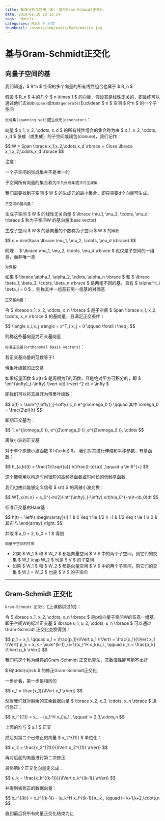 ```yaml
---
title: 矩阵分析与应用（五）：基与Gram-Schmidt正交化
date: 2019-01-10 23:13:14
tags:  Matrix
categories: Math # 分类
thumbnail: /assets/img/posts/Math/matrix.jpg
---
```


# 基与Gram-Schmidt正交化

## 向量子空间的基

我们知道，$ R^n $ 空间的多个向量的所有线性组合也属于 $ R_n $

假设 $ R_n $ 中的几个 $ n \times 1 $ 的向量，假设其是线性无关的，即最终可以通过他们去`张成(span)`或`生成(generate)`Euclidean $ n $ 空间 $  R^n $ 的一个子空间

`张成集(spanning set)`或`生成元(generator)`：

向量 $ x_1, x_2, \cdots, x_d $ 的所有线性组合的集合称为由 $ x_1, x_2, \cdots, x_d $ 张成（或生成）的子空间或闭包(closure)，我们记作：

<p>$$ W = Span \lbrace x_1,x_2,\cdots,x_d \rbrace = Close \lbrace x_1,x_2,\cdots,x_d \rbrace $$</p>

<label class = "label-warning"> 注意： </label>

一个子空间的张成集并不是唯一的

子空间所有向量的集合称为`平凡张成集`或`平凡生成集`

我们需要找到子空间 $ W $ 的生成元的最小集合，即只需要d个向量可生成。

`子空间的基向量`：

生成子空间 $ W $ 的线性无关向量 $ \lbrace \mu_1, \mu_2, \cdots, \mu_d \rbrace $ 称为子空间W 的基向量(base vector)

生成子空间 $ W $ 的基向量的个数称为子空间 $ W $ 的`维数`

<p>$$ d = dim(Span \lbrace \mu_1, \mu_2, \cdots, \mu_d \rbrace) $$</p>

同理： $ \lbrace \mu_1, \mu_2, \cdots, \mu_d \rbrace $ 也仅是子空间的一组基，而非唯一基

`对偶基`:

如果 $ \lbrace \alpha_1, \alpha_2, \cdots, \alpha_n \rbrace $ 和 $ \lbrace \beta_1, \beta_2, \cdots, \beta_n \rbrace $ 是两组不同的基，且有 $ \alpha^H_i \beta_i = 0 $ ，则称其中一组基石另一组基的对偶基

`正交基向量`：

令 $ \lbrace x_1, x_2, \cdots, x_n \rbrace $ 是子空间 $ Span \lbrace x_1, x_2, \cdots, x_n \rbrace $ 的基向量，且满足正交条件：

<p>$$ \langle x_i,x_j \rangle = x^T_i x_j = 0 \qquad \forall i \neq j $$</p>

则称这些基向量为正交基向量

`标准正交基(orthonomal basis vectors)`：

若正交基向量的范数等于1

<label class = "label-example"> 傅里叶级数的正交基 </label>

如果标量函数 $ x(t) $ 是周期为T的函数，且是绝对平方可积分的，即 $ \int^{\infty}_{-\infty} \lvert x(t) \rvert ^2 dt < \infty $

即我们可以将其展开为傅里叶级数：

<p>$$ x(t) = \sum^{\infty}_{-\infty} c_n e^{jn\omega_0 t}  \qquad  其中 \omega_0 = \frac{2\pi}{t} $$</p>

即期正交基为：

<p> $$ 1, e^{j\omega_0 t}, e^{j2\omega_0 t} ,e^{j3\omega_0 t}, \cdots $$ </p>

<label class = "label-example"> 离散小波的正交基 </label>

对于单个原像小波函数 $ h(\cdot) $， 我们对其进行伸缩和平移参数，有基函数：

<p>$$ h_{a,b}(t) = \frac{1}{\sqrt{a}} h(\frac{t-b}{a}) ,\qquad a \in R^{+} $$</p>

这个能够用以构造时间很短的高频基函数或时间长的低频基函数

我们也由此能够定义信号 $ x(t) $ 的离散小波变换：

<p>$$ WT_x{m,n} = a_0^{-m/2}\int^{\infty}_{-\infty} x(t)h(a_0^{-m}t-nb_0)dt $$</p>

标准正交基由Haar基：

<p>
    $$
    h(t) = 
    \left\{
    \begin{array}{l}
    1 & 0 \leq t \le 1/2 \\
    -1 & 1/2 \leq t \le 1 \\
    0 & 其它 \\
    \end{array}
    \right.
    $$
</p>

并取 $ a_0 = 2, b_0 = 1 $ 得到

`向量子空间的性质`

- 如果 $ W_1 $ 和 $ W_2 $ 都是向量空间 $ V $ 中的两个子空间，则它们的交集 $ W_1 \cap W_2 $ 也是 $ V $ 的子空间
- 如果 $ W_1 $ 和 $ W_2 $ 都是向量空间 $ V $ 中的两个子空间，则它们的交集 $ W_1 +    W_2 $ 也是 $ V $ 的子空间


****
## Gram-Schmidt 正交化

`Gram-Schmidt 正交化`【上课都讲过的】：

令 $ \lbrace x_1, x_2, \cdots, x_n \rbrace $ 是p维向量子空间W的任意一组基，即子空间W的标准正交基 $ \lbrace u_1, u_2, \cdots, u_n \rbrace $ 可以通过Gram-Schmidt 正交化变换得到：

<p>
$$ 
p_1 = x_1, \qquad u_1 = \frac{p_1}{\lVert p_1 \rVert} = \frac{x_1}{\lVert x_1 \rVert} 
p_k = x_k - \sum^{k-1}_{i=1}(u_i^H x_k)u_i , \qquad u_k = \frac{p_k}{\lVert p_k \rVert}
$$
</p>

我们将这个称为经典的Gram-Schmidt 正交化算法，其数值性能可能不太好

<label class="label-theorem"> $ Bj\ddot{o}rck $ 的修正Gram-Schmidt正交化</label>

一步步看，第一步是相同的

<p>$$ u_1 = \frac{x_1}{\lVert x_1 \rVert}  $$</p>

然后我们就对剩余的其余数据向量 $ \lbrace x_2, x_3, \cdots, x_n \rbrace $ 进行修正：

<p>$$ x_i^{(1)} = x_i - (u_1^H x_i)u_1 ,  \qquad i= 2,3,\cdots,n $$</p>

上面的均与 $ u_1 $ 正交

然后对第二个已修正的向量 $ x_2^{(1)} $ 单位化：

<p>$$ u_2 = \frac{x_2^{(1)}}{\lVert x_2^{(1)} \rVert}  $$</p>

再对后面的向量进行第二次修正

最终第k个正交化向量定义成：

<p>$$ u_k = \frac{x_k^{(k-1)}}{\lVert x_k^{(k-1)} \rVert}  $$</p>

并得到被修正的数据向量：

<p>$$  x_i^{(k)} = x_i^{(k-1)} - (u_k^H x_i^{(k-1)})u_k ,  \qquad i= k+1,k+2,\cdots,n $$</p>

直到最后将所有向量正交化结束为止

